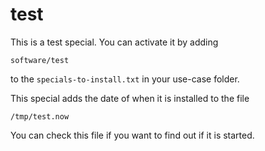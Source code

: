 test
====

This is a test special. You can activate it by adding 

    software/test

to the `specials-to-install.txt` in your use-case folder.

This special adds the date of when it is installed to the file

    /tmp/test.now

You can check this file if you want to find out if it is started.
